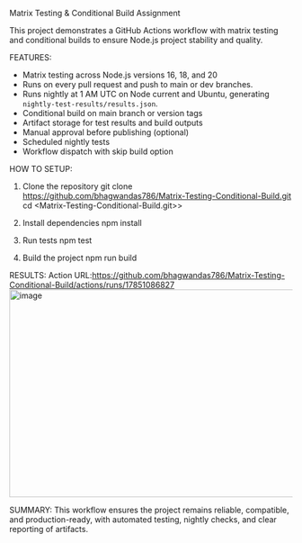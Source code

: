Matrix Testing & Conditional Build Assignment

This project demonstrates a GitHub Actions workflow with matrix testing and conditional builds to ensure Node.js project stability and quality.

FEATURES:

- Matrix testing across Node.js versions 16, 18, and 20
- Runs on every pull request and push to main or dev branches.
- Runs nightly at 1 AM UTC on Node current and Ubuntu, generating `nightly-test-results/results.json`.
- Conditional build on main branch or version tags
- Artifact storage for test results and build outputs
- Manual approval before publishing (optional)
- Scheduled nightly tests
- Workflow dispatch with skip build option

HOW TO SETUP:

1. Clone the repository
git clone <https://github.com/bhagwandas786/Matrix-Testing-Conditional-Build.git>
cd <Matrix-Testing-Conditional-Build.git>>

2. Install dependencies
npm install

3. Run tests
npm test

4. Build the project
npm run build

RESULTS: 
Action URL:https://github.com/bhagwandas786/Matrix-Testing-Conditional-Build/actions/runs/17851086827
<img width="1368" height="369" alt="image" src="https://github.com/user-attachments/assets/d90fead1-2cb6-4e29-8304-c408fb4d446f" />

SUMMARY:
This workflow ensures the project remains reliable, compatible, and production-ready, with automated testing, nightly checks, and clear reporting of artifacts.

